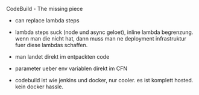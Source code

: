 CodeBuild - The missing piece

 - can replace lambda steps
 - lambda steps suck (node und async geloet), inline lambda begrenzung. wenn man die nicht hat, dann muss man ne deployment infrastruktur fuer diese lambdas schaffen.
 
 - man landet direkt im entpackten code
 - parameter ueber env variablen direkt im CFN 
 
 - codebuild ist wie jenkins und docker, nur cooler. es ist komplett hosted. kein docker hassle.